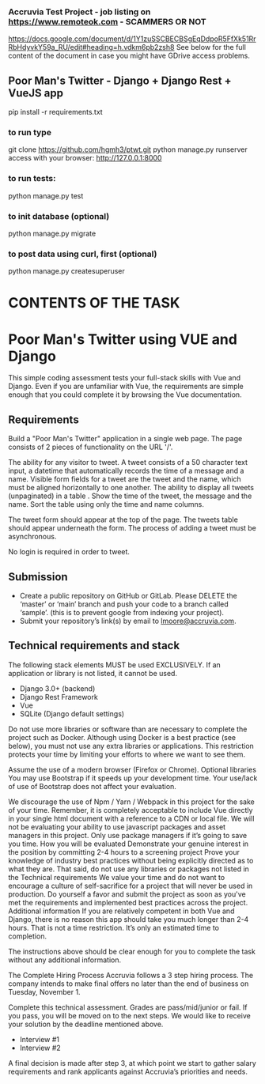 ### Accruvia Test Project - job listing on https://www.remoteok.com - SCAMMERS OR NOT
https://docs.google.com/document/d/1Y1zuSSCBECBSgEqDdpoR5FfXk51RrRbHdyvkY59a_RU/edit#heading=h.vdkm6pb2zsh8
See below for the full content of the document in case you might have GDrive access problems.

## Poor Man's Twitter - Django + Django Rest + VueJS app
pip install -r requirements.txt

### to run type
git clone https://github.com/hgmh3/ptwt.git
python manage.py runserver
access with your browser: http://127.0.0.1:8000

### to run tests:
python manage.py test

### to init database (optional)
python manage.py migrate

### to post data using curl, first (optional)
python manage.py createsuperuser


# CONTENTS OF THE TASK
# Poor Man's Twitter using VUE and Django
This simple coding assessment tests your full-stack skills with Vue and Django. Even if you are unfamiliar with Vue, the requirements are simple enough that you could complete it by browsing the Vue documentation.
## Requirements
Build a "Poor Man's Twitter" application in a single web page. The page consists of 2 pieces of functionality on the URL '/'.

The ability for any visitor to tweet. A tweet consists of a 50 character text input, a datetime that automatically records the time of a message and a name. Visible form fields for a tweet are the tweet and the name, which must be aligned horizontally to one another.
The ability to display all tweets (unpaginated) in a table . Show the time of the tweet, the message and the name. Sort the table using only the time and name columns.

The tweet form should appear at the top of the page. The tweets table should appear underneath the form. The process of adding a tweet must be asynchronous.

No login is required in order to tweet.
## Submission
- Create a public repository on GitHub or GitLab. Please DELETE the ‘master’ or ‘main’ branch and push your code to a branch called ‘sample’. (this is to prevent google from indexing your project). 
- Submit your repository’s link(s) by email to lmoore@accruvia.com.

## Technical requirements and stack
The following stack elements MUST be used EXCLUSIVELY. If an application or library is not listed, it cannot be used.

- Django 3.0+ (backend)
- Django Rest Framework
- Vue
- SQLite (Django default settings)

Do not use more libraries or software than are necessary to complete the project such as Docker. Although using Docker is a best practice (see below), you must not use any extra libraries or applications. This restriction protects your time by limiting your efforts to where we want to see them.

Assume the use of a modern browser (Firefox or Chrome).
Optional libraries
You may use Bootstrap if it speeds up your development time. Your use/lack of use of Bootstrap does not affect your evaluation.

We discourage the use of Npm / Yarn / Webpack in this project for the sake of your time. Remember, it is completely acceptable to include Vue directly in your single html document with a reference to a CDN or local file. We will not be evaluating your ability to use javascript packages and asset managers in this project. Only use package managers if it’s going to save you time.
How you will be evaluated
Demonstrate your genuine interest in the position by committing 2-4 hours to a screening project
Prove your knowledge of industry best practices without being explicitly directed as to what they are. That said, do not use any libraries or packages not listed in the Technical requirements
We value your time and do not want to encourage a culture of self-sacrifice for a project that will never be used in production. Do yourself a favor and submit the project as soon as you've met the requirements and implemented best practices across the project.
Additional information
If you are relatively competent in both Vue and Django, there is no reason this app should take you much longer than 2-4 hours. That is not a time restriction. It’s only an estimated time to completion.

The instructions above should be clear enough for you to complete the task without any additional information.

The Complete Hiring Process
Accruvia follows a 3 step hiring process. The company intends to make final offers no later than the end of business on Tuesday, November 1.

Complete this technical assessment. Grades are pass/mid/junior or fail. If you pass, you will be moved on to the next steps. We would like to receive your solution by the deadline mentioned above.
- Interview #1
- Interview #2

A final decision is made after step 3, at which point we start to gather salary requirements and rank applicants against Accruvia’s priorities and needs.


